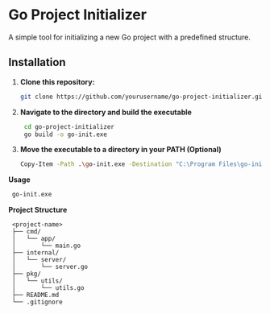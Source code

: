 # Go Project Initializer

A simple tool for initializing a new Go project with a predefined structure.

## Installation

1. **Clone this repository:**

   ```bash
   git clone https://github.com/yourusername/go-project-initializer.git
   ```
2. **Navigate to the directory and build the executable**
   ```bash
    cd go-project-initializer
    go build -o go-init.exe
   ```
3. **Move the executable to a directory in your PATH (Optional)**
    ```bash
    Copy-Item -Path .\go-init.exe -Destination "C:\Program Files\go-init.exe"
   ```

**Usage**

  ```bash
   go-init.exe
   ```

**Project Structure**

  ````
   <project-name>
   ├── cmd/
   │   └── app/
   │       └── main.go
   ├── internal/
   │   └── server/
   │       └── server.go
   ├── pkg/
   │   └── utils/
   │       └── utils.go
   ├── README.md
   └── .gitignore

   ````



